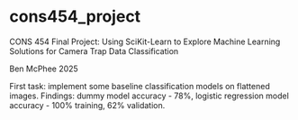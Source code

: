 # cons454_project

CONS 454 Final Project: Using SciKit-Learn to Explore Machine Learning Solutions for Camera Trap Data Classification

Ben McPhee 2025


First task: implement some baseline classification models on flattened images.
Findings: dummy model accuracy - 78%, logistic regression model accuracy - 100% training, 62% validation.
